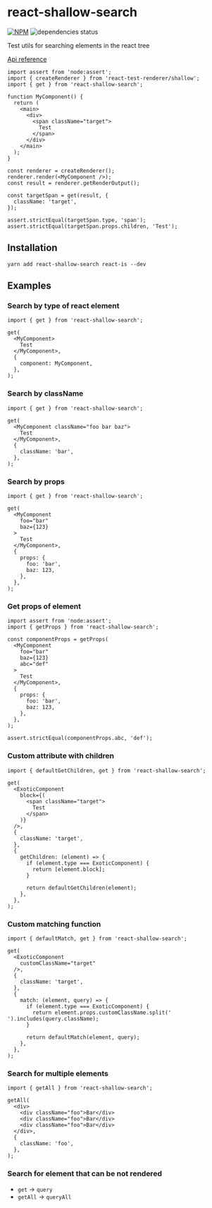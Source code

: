# react-shallow-search

[![NPM](https://img.shields.io/npm/v/react-shallow-search.svg)](https://www.npmjs.com/package/react-shallow-search)
![dependencies status](https://img.shields.io/librariesio/release/npm/react-shallow-search)

Test utils for searching elements in the react tree

[Api reference](https://vtaits.github.io/react-shallow-search/)

```tsx
import assert from 'node:assert';
import { createRenderer } from 'react-test-renderer/shallow';
import { get } from 'react-shallow-search';

function MyComponent() {
  return (
    <main>
      <div>
        <span className="target">
          Test
        </span>
      </div>
    </main>
  );
}

const renderer = createRenderer();
renderer.render(<MyComponent />);
const result = renderer.getRenderOutput();

const targetSpan = get(result, {
  className: 'target',
});

assert.strictEqual(targetSpan.type, 'span');
assert.strictEqual(targetSpan.props.children, 'Test');
```

## Installation

```
yarn add react-shallow-search react-is --dev
```

## Examples

### Search by type of react element

```tsx
import { get } from 'react-shallow-search';

get(
  <MyComponent>
    Test
  </MyComponent>,
  {
    component: MyComponent,
  },
);
```

### Search by className

```tsx
import { get } from 'react-shallow-search';

get(
  <MyComponent className="foo bar baz">
    Test
  </MyComponent>,
  {
    className: 'bar',
  },
);
```

### Search by props

```tsx
import { get } from 'react-shallow-search';

get(
  <MyComponent
    foo="bar"
    baz={123}
  >
    Test
  </MyComponent>,
  {
    props: {
      foo: 'bar',
      baz: 123,
    },
  },
);
```

### Get props of element

```tsx
import assert from 'node:assert';
import { getProps } from 'react-shallow-search';

const componentProps = getProps(
  <MyComponent
    foo="bar"
    baz={123}
    abc="def"
  >
    Test
  </MyComponent>,
  {
    props: {
      foo: 'bar',
      baz: 123,
    },
  },
);

assert.strictEqual(componentProps.abc, 'def');
```

### Custom attribute with children

```tsx
import { defaultGetChildren, get } from 'react-shallow-search';

get(
  <ExoticComponent
    block={(
      <span className="target">
        Test
      </span>
    )}
  />,
  {
    className: 'target',
  },
  {
    getChildren: (element) => {
      if (element.type === ExoticComponent) {
        return [element.block];
      }

      return defaultGetChildren(element);
    },
  },
);
```

### Custom matching function

```tsx
import { defaultMatch, get } from 'react-shallow-search';

get(
  <ExoticComponent
    customClassName="target"
  />,
  {
    className: 'target',
  },
  {
    match: (element, query) => {
      if (element.type === ExoticComponent) {
        return element.props.customClassName.split(' ').includes(query.className);
      }

      return defaultMatch(element, query);
    },
  },
);
```

### Search for multiple elements

```tsx
import { getAll } from 'react-shallow-search';

getAll(
  <div>
    <div className="foo">Bar</div>
    <div className="foo">Bar</div>
    <div className="foo">Bar</div>
  </div>,
  {
    className: 'foo',
  },
);
```

### Search for element that can be not rendered

* `get` -> `query`
* `getAll` -> `queryAll`
